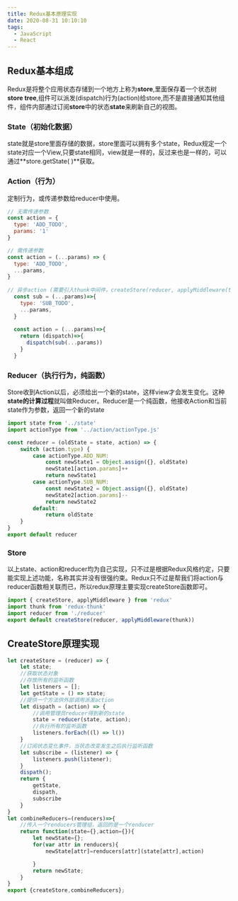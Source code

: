 ```yaml
---
title: Redux基本原理实现
date: 2020-08-31 10:10:10
tags:
  - JavaScript
  - React
---
```


## Redux基本组成

Redux是将整个应用状态存储到一个地方上称为**store**,里面保存着一个状态树**store tree**,组件可以派发(dispatch)行为(action)给store,而不是直接通知其他组件，组件内部通过订阅**store**中的状态**state**来刷新自己的视图。

### State（初始化数据）

state就是store里面存储的数据，store里面可以拥有多个state，Redux规定一个state对应一个View,只要state相同，view就是一样的，反过来也是一样的，可以通过**store.getState( )**获取。

### Action（行为）

定制行为，或传递参数给reducer中使用。

```js
// 无需传递参数
const action = {
  type: 'ADD_TODO',
  params: '1'
}

// 需传递参数
const action = (...params) => {
  type: 'ADD_TODO',
  ...params,
}
  
// 异步action (需要引入thunk中间件，createStore(reducer, applyMiddleware(thunk)))
  const sub = (...params)=>{
    type: 'SUB_TODO',
    ...params,
  }
  
  const action = (...params)=>{
    return (dispatch)=>{
      dispatch(sub(...params))
    }
  }
```

### Reducer（执行行为，纯函数）

Store收到Action以后，必须给出一个新的state，这样view才会发生变化。这种**state的计算过程**就叫做Reducer。Reducer是一个纯函数，他接收Action和当前state作为参数，返回一个新的state

```js
import state from '../state'
import actionType from '../action/actionType.js'

const reducer = (oldState = state, action) => {
    switch (action.type) {
        case actionType.ADD_NUM:
            const newState1 = Object.assign({}, oldState)
            newState1[action.params]++
            return newState1
        case actionType.SUB_NUM:
            const newState2 = Object.assign({}, oldState)
            newState2[action.params]--
            return newState2
        default:
            return oldState
    }
}
export default reducer
```

### Store

以上state、action和reducer均为自己实现，只不过是根据Redux风格约定，只要能实现上述功能，名称其实并没有很强约束。Redux只不过是帮我们将action与reducer函数相关联而已，所以redux原理主要实现createStore函数即可。

```js
import { createStore, applyMiddleware } from 'redux'
import thunk from 'redux-thunk'
import reducer from './reducer'
export default createStore(reducer, applyMiddleware(thunk))
```

## CreateStore原理实现

```js
let createStore = (reducer) => {
    let state;
    //获取状态对象
    //存放所有的监听函数
    let listeners = [];
    let getState = () => state;
    //提供一个方法供外部调用派发action
    let dispath = (action) => {
        //调用管理员reducer得到新的state
        state = reducer(state, action);
        //执行所有的监听函数
        listeners.forEach((l) => l())
    }
    //订阅状态变化事件，当状态改变发生之后执行监听函数
    let subscribe = (listener) => {
        listeners.push(listener);
    }
    dispath();
    return {
        getState,
        dispath,
        subscribe
    }
}
let combineReducers=(renducers)=>{
    //传入一个renducers管理组，返回的是一个renducer
    return function(state={},action={}){
        let newState={};
        for(var attr in renducers){
            newState[attr]=renducers[attr](state[attr],action)

        }
        return newState;
    }
}
export {createStore,combineReducers};
```

